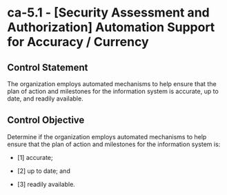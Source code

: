 # ca-5.1 - \[Security Assessment and Authorization\] Automation Support for Accuracy / Currency

## Control Statement

The organization employs automated mechanisms to help ensure that the plan of action and milestones for the information system is accurate, up to date, and readily available.

## Control Objective

Determine if the organization employs automated mechanisms to help ensure that the plan of action and milestones for the information system is:

- \[1\] accurate;

- \[2\] up to date; and

- \[3\] readily available.
